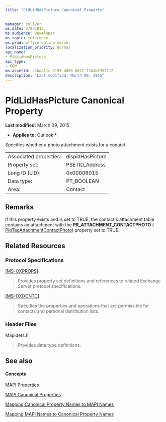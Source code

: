 ```yaml
---
title: "PidLidHasPicture Canonical Property"
 
 
manager: soliver
ms.date: 3/9/2015
ms.audience: Developer
ms.topic: reference
ms.prod: office-online-server
localization_priority: Normal
api_name:
- PidLidHasPicture
api_type:
- COM
ms.assetid: c3bea11c-3197-4060-8672-f1b4bf352112
description: "Last modified: March 09, 2015"
---
```


# PidLidHasPicture Canonical Property

 **Last modified:** March 09, 2015 
  
 * **Applies to:** Outlook * 
  
Specifies whether a photo attachment exists for a contact.
  
|||
|:-----|:-----|
|Associated properties:  <br/> |dispidHasPicture  <br/> |
|Property set:  <br/> |PSETID_Address  <br/> |
|Long ID (LID):  <br/> |0x00008015  <br/> |
|Data type:  <br/> |PT_BOOLEAN  <br/> |
|Area:  <br/> |Contact  <br/> |
   
## Remarks

If this property exists and is set to TRUE, the contact's attachment table contains an attachment with the **PR_ATTACHMENT_CONTACTPHOTO** ( [PidTagAttachmentContactPhoto](pidtagattachmentcontactphoto-canonical-property.md)) property set to TRUE.
  
## Related Resources

### Protocol Specifications

[[MS-OXPROPS]](http://msdn.microsoft.com/library/f6ab1613-aefe-447d-a49c-18217230b148%28Office.15%29.aspx)
  
> Provides property set definitions and references to related Exchange Server protocol specifications.
    
[[MS-OXOCNTC]](http://msdn.microsoft.com/library/9b636532-9150-4836-9635-9c9b756c9ccf%28Office.15%29.aspx)
  
> Specifies the properties and operations that are permissible for contacts and personal distribution lists.
    
### Header Files

Mapidefs.h
  
> Provides data type definitions.
    
## See also

#### Concepts

[MAPI Properties](mapi-properties.md)
  
[MAPI Canonical Properties](mapi-canonical-properties.md)
  
[Mapping Canonical Property Names to MAPI Names](mapping-canonical-property-names-to-mapi-names.md)
  
[Mapping MAPI Names to Canonical Property Names](mapping-mapi-names-to-canonical-property-names.md)

